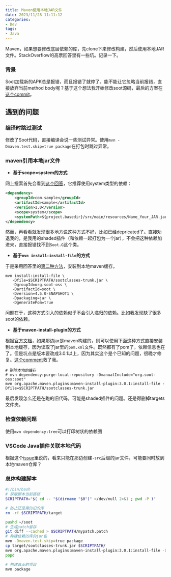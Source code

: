 ```yaml
---
title: Maven使用本地JAR文件
date: 2023/11/28 11:11:12
categories:
- Dev
tags:
- Java
---
```


Maven，如果想要修改底层依赖的库，先clone下来修改构建，然后使用本地JAR文件。StackOverflow的高票回答里有一些坑。记录一下。

<!-- more -->

### 背景

Soot加载新的APK总是报错，而且报错了就停了。能不能让它忽略当前报错，直接放弃当前method body呢？基于这个想法我开始修改soot源码，最后的方案在[这个commit](https://github.com/am009/soot/commit/d3934e6c39a6e2993b02c7f2793d59d26c49afe3)。

## 遇到的问题

### 编译时跳过测试

修改了Soot代码，直接编译会说一些测试异常。使用`mvn -Dmaven.test.skip=true package`在打包时跳过异常。

### maven引用本地jar文件

- **基于scope=system的方式**

网上搜索首先会看到[这个回答](https://stackoverflow.com/a/22300875)，它推荐使用system类型的依赖：

```xml
<dependency>
    <groupId>com.sample</groupId>
    <artifactId>sample</artifactId>
    <version>1.0</version>
    <scope>system</scope>
    <systemPath>${project.basedir}/src/main/resources/Name_Your_JAR.jar</systemPath>
</dependency>
```

然而，再看看就发现很多地方说这种方式不好，比如已经depricated了。直接劝退我的，是我用的shaded插件（和依赖一起打包为一个jar），不会把这种依赖加进来，直接报错找不到`Soot.G`这个类。

- **基于`mvn install:install-file`的方式**

于是采用回答里的[第二种方法](https://stackoverflow.com/a/4955695)，安装到本地maven缓存。

```
mvn install:install-file \
   -Dfile=$SCRIPTPATH/sootclasses-trunk.jar \
   -DgroupId=org.soot-oss \
   -DartifactId=soot \
   -Dversion=4.5.0-SNAPSHOT1 \
   -Dpackaging=jar \
   -DgeneratePom=true
```

问题在于，这种方式引入的依赖似乎不会引入递归的依赖。比如我发现缺了很多soot的依赖。

- **基于maven-install-plugin的方式**

根据[官方文档](https://maven.apache.org/guides/mini/guide-3rd-party-jars-local.html)，如果那边jar是maven构建的，则可以使用下面这种方式直接安装到本地缓存，因为读取了jar里的`pom.xml`文件。既然都有了pom了，依赖信息也在了。但是坑点是版本要改成3.0.1以上，因为其实这个是个已知的问题，很晚才修复。[这个comment](https://stackoverflow.com/questions/27554781/maven-install-file-isnt-resolving-dependencies#comment129402640_27554971)救了我。

```
# 删除本地的缓存
# mvn dependency:purge-local-repository -DmanualInclude="org.soot-oss:soot"
mvn org.apache.maven.plugins:maven-install-plugin:3.0.1:install-file -Dfile=$SCRIPTPATH/sootclasses-trunk.jar
```

最后发现怎么还是在跑的旧代码，可能是shaded插件的问题。还是得删掉targets文件夹。

### 检查依赖问题

使用`mvn dependency:tree`可以打印树状的依赖图

### VSCode Java插件关联本地代码

根据这个[issue](https://github.com/redhat-developer/vscode-java/issues/2391)里说的，看来只能在那边创建`-src`后缀的jar文件，可能要同时放到本地maven仓库？

### 总体构建脚本

```bash
#!/bin/bash
# 获取脚本当前路径
SCRIPTPATH="$( cd -- "$(dirname "$0")" >/dev/null 2>&1 ; pwd -P )"

# 防止还是用的旧的库
rm -rf $SCRIPTPATH/target

pushd ~/soot
# 生成patch留存
git diff --cached > $SCRIPTPATH/mypatch.patch 
# 构建依赖的库的jar包
mvn -Dmaven.test.skip=true package
cp target/sootclasses-trunk.jar $SCRIPTPATH/
mvn org.apache.maven.plugins:maven-install-plugin:3.0.1:install-file -Dfile=$SCRIPTPATH/sootclasses-trunk.jar
popd

# 构建真正的项目
mvn package
```
